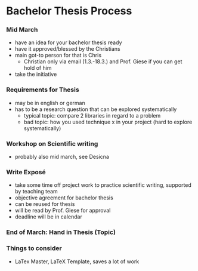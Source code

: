 # Bachelor Thesis Process

### Mid March
- have an idea for your bachelor thesis ready
- have it approved/blessed by the Christians
- main got-to person for that is Chris
  - Christian only via email (1.3.-18.3.) and Prof. Giese if you can get hold of him
- take the initiative

### Requirements for Thesis
- may be in english or german
- has to be a research question that can be explored systematically
  - typical topic: compare 2 libraries in regard to a problem
  - bad topic: how you used technique x in your project (hard to explore systematically)

### Workshop on Scientific writing
- probably also mid march, see Desicna

### Write Exposé
- take some time off project work to practice scientific writing, supported by teaching team
- objective agreement for bachelor thesis
- can be reused for thesis
- will be read by Prof. Giese for approval
- deadline will be in calendar

### End of March: Hand in Thesis (Topic)

### Things to consider
- LaTex Master, LaTeX Template, saves a lot of work
